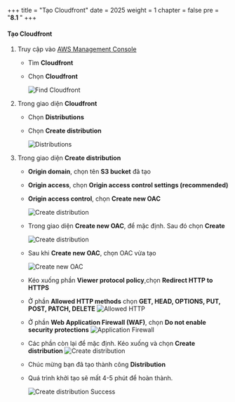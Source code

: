 +++
title = "Tạo Cloudfront"
date = 2025
weight = 1
chapter = false
pre = "<b>8.1 </b>"
+++

#### Tạo Cloudfront

1. Truy cập vào [AWS Management Console](https://console.aws.amazon.com/)
    - Tìm **Cloudfront**
    - Chọn **Cloudfront**

        ![Find Cloudfront](/images/8-configure-cloudfront/8.1-create-cloudfront/8.1.1.png)

2. Trong giao diện  **Cloudfront**
    - Chọn **Distributions**
    - Chọn **Create distribution**

        ![Distributions](/images/8-configure-cloudfront/8.1-create-cloudfront/8.1.2.png)


3. Trong giao diện **Create distribution** 

    - **Origin domain**, chọn tên **S3 bucket** đã tạo
    - **Origin access**, chọn **Origin access control settings (recommended)**
    - **Origin access control**, chọn **Create new OAC**

        ![Create distribution](/images/8-configure-cloudfront/8.1-create-cloudfront/8.1.3.png)

    - Trong giao diện **Create new OAC**, để mặc định. Sau đó chọn **Create**

        ![Create distribution](/images/8-configure-cloudfront/8.1-create-cloudfront/8.1.4.png)

    - Sau khi **Create new OAC**, chọn OAC vừa tạo

        ![Create new OAC](/images/8-configure-cloudfront/8.1-create-cloudfront/8.1.5.png)

    - Kéo xuống phần **Viewer protocol policy**,chọn **Redirect HTTP to HTTPS**

    -  Ở phần **Allowed HTTP methods** chọn **GET, HEAD, OPTIONS, PUT, POST, PATCH, DELETE**
        ![Allowed HTTP](/images/8-configure-cloudfront/8.1-create-cloudfront/8.1.6.png)

    - Ở phần **Web Application Firewall (WAF)**, chọn **Do not enable security protections**
        ![Application Firewall](/images/8-configure-cloudfront/8.1-create-cloudfront/8.1.7.png)

    - Các phần còn lại để mặc định. Kéo xuống và chọn **Create distribution**
        ![Create distribution](/images/8-configure-cloudfront/8.1-create-cloudfront/8.1.8.png)

    - Chúc mừng bạn đã tạo thành công **Distribution**

    - Quá trình khởi tạo sẽ mất 4-5 phút để hoàn thành.

        ![Create distribution Success](/images/8-configure-cloudfront/8.1-create-cloudfront/8.1.9.png)


